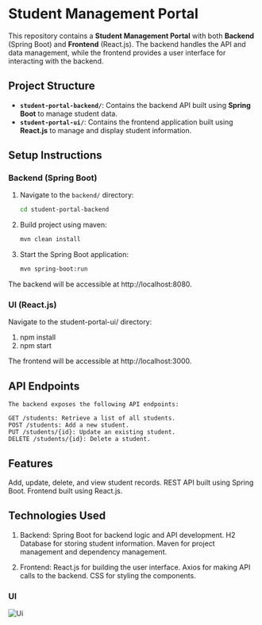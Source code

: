 # Student Management Portal

This repository contains a **Student Management Portal** with both **Backend** (Spring Boot) and **Frontend** (React.js). The backend handles the API and data management, while the frontend provides a user interface for interacting with the backend.

## Project Structure

- **`student-portal-backend/`**: Contains the backend API built using **Spring Boot** to manage student data.
- **`student-portal-ui/`**: Contains the frontend application built using **React.js** to manage and display student information.

## Setup Instructions

### Backend (Spring Boot)

1. Navigate to the `backend/` directory:

   ```bash
   cd student-portal-backend

2. Build project using maven:

   ```bash
   mvn clean install

3. Start the Spring Boot application:

   ```bash
   mvn spring-boot:run

The backend will be accessible at http://localhost:8080.

### UI (React.js)
  Navigate to the student-portal-ui/ directory:
  1. npm install
  2. npm start
  
  The frontend will be accessible at http://localhost:3000.

## API Endpoints
    The backend exposes the following API endpoints:
    
    GET /students: Retrieve a list of all students.
    POST /students: Add a new student.
    PUT /students/{id}: Update an existing student.
    DELETE /students/{id}: Delete a student.

## Features
  Add, update, delete, and view student records.
  REST API built using Spring Boot.
  Frontend built using React.js.

## Technologies Used
  1) Backend:
  Spring Boot for backend logic and API development.
  H2 Database for storing student information.
  Maven for project management and dependency management.

  2) Frontend:
  React.js for building the user interface.
  Axios for making API calls to the backend.
  CSS for styling the components.

### UI
   ![Ui](../student-portal-ui/public/uiImage.png)
